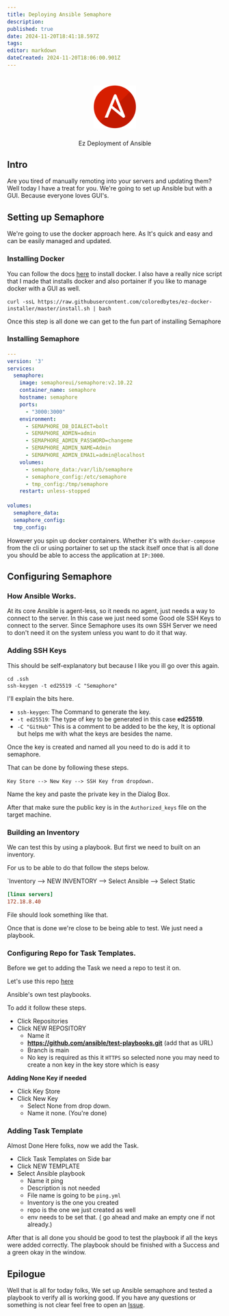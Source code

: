 ```yaml
---
title: Deploying Ansible Semaphore
description: 
published: true
date: 2024-11-20T18:41:18.597Z
tags: 
editor: markdown
dateCreated: 2024-11-20T18:06:00.901Z
---
```


<div align="center">
    <h1> <img src ="https://github.com/ansible/logos/raw/main/vscode-ansible-logo/vscode-ansible.png" alt="ansible logo" style="width:20%;height:20%"> </h1>
    <caption> Ez Deployment of Ansible </caption>
</div>

## Intro

Are you tired of manually remoting into your servers and updating them? Well today I have a treat for you. We're going to set up Ansible but with a GUI. Because everyone loves GUI's.

## Setting up Semaphore

We're going to use the docker approach here. As It's quick and easy and can be easily managed and updated.

### Installing Docker

You can follow the docs [here](https://docs.docker.com/engine/install/) to install docker. I also have a really nice script that I made that installs docker and also portainer if you like to manage docker with a GUI as well.

```shell
curl -ssL https://raw.githubusercontent.com/coloredbytes/ez-docker-installer/master/install.sh | bash
```
Once this step is all done we can get to the fun part of installing Semaphore

### Installing Semaphore

```yaml
---
version: '3'
services:
  semaphore:
    image: semaphoreui/semaphore:v2.10.22
    container_name: semaphore
    hostname: semaphore
    ports:
      - "3000:3000"
    environment:
      - SEMAPHORE_DB_DIALECT=bolt
      - SEMAPHORE_ADMIN=admin
      - SEMAPHORE_ADMIN_PASSWORD=changeme
      - SEMAPHORE_ADMIN_NAME=Admin
      - SEMAPHORE_ADMIN_EMAIL=admin@localhost
    volumes:
      - semaphore_data:/var/lib/semaphore
      - semaphore_config:/etc/semaphore
      - tmp_config:/tmp/semaphore
    restart: unless-stopped

volumes:
  semaphore_data:
  semaphore_config:
  tmp_config:
```

However you spin up docker containers. Whether it's with `docker-compose` from the cli or using portainer to set up the stack itself once that is all done you should be able to access the application at `IP:3000`.

## Configuring Semaphore

### How Ansible Works.

At its core Ansible is agent-less, so it needs no agent, just needs a way to connect to the server. In this case we just need some Good ole SSH Keys to connect to the server. Since Semaphore uses its own SSH Server we need to don't need it on the system unless you want to do it that way.

### Adding SSH Keys

This should be self-explanatory but because I like you ill go over this again.

```shell
cd .ssh
ssh-keygen -t ed25519 -C "Semaphore"
```

I'll explain the bits here.

- `ssh-keygen`: The Command to generate the key.
- `-t ed25519`: The type of key to be generated in this case **ed25519**.
- `-C "GitHub"` This is a comment to be added to be the key, It is optional but helps me with what the keys are besides the name.

Once the key is created and named all you need to do is add it to semaphore.

That can be done by following these steps.

`Key Store --> New Key --> SSH Key from dropdown.`

Name the key and paste the private key in the Dialog Box.

After that make sure the public key is in the `Authorized_keys` file on the target machine.

### Building an Inventory

We can test this by using a playbook. But first we need to built on an inventory.

For us to be able to do that follow the steps below.

`Inventory --> NEW INVENTORY --> Select Ansible --> Select Static

```ini
[linux servers]
172.18.8.40
```
File should look something like that.

Once that is done we're close to be being able to test. We just need a playbook.

### Configuring Repo for Task Templates.

Before we get to adding the Task we need a repo to test it on.

Let's use this repo [here](https://github.com/ansible/test-playbooks.git)

Ansible's own test playbooks.

To add it follow these steps.

- Click Repositories
- Click NEW REPOSITORY
  - Name it
  - **https://github.com/ansible/test-playbooks.git** (add that as URL)
  - Branch is main
  - No key is required as this it `HTTPS` so selected none you may need to create a non key in the key store which is easy

**Adding None Key if needed**

- Click Key Store
- Click New Key
  - Select None from drop down.
  - Name it none. (You're done)

### Adding Task Template

Almost Done Here folks, now we add the Task.

- Click Task Templates on Side bar
- Click NEW TEMPLATE
- Select Ansible playbook
  - Name it ping
  - Description is not needed
  - File name is going to be `ping.yml`
  - Inventory is the one you created
  - repo is the one we just created as well
  - env needs to be set that. ( go ahead and make an empty one if not already.)

After that is all done you should be good to test the playbook if all the keys were added correctly. The playbook should be finished with a Success and a green okay in the window.

## Epilogue

Well that is all for today folks, We set up Ansible semaphore and tested a playbook to verify all is working good. If you have any questions or something is not clear feel free to open an [Issue](https://github.com/coloredbytes/learninghub/issues).






